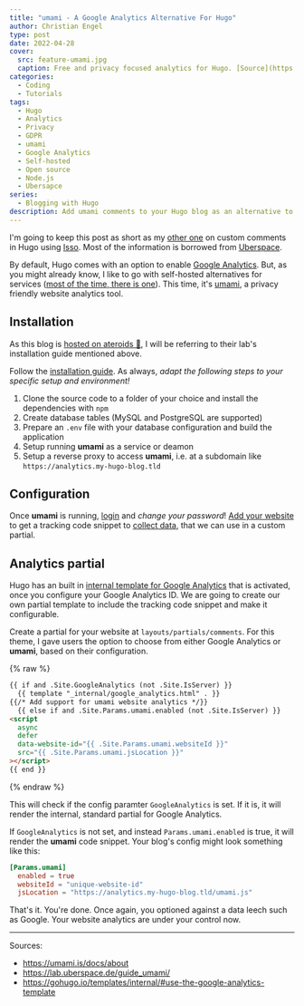 ```yaml
---
title: "umami - A Google Analytics Alternative For Hugo"
author: Christian Engel
type: post
date: 2022-04-28
cover:
  src: feature-umami.jpg
  caption: Free and privacy focused analytics for Hugo. [Source](https://umami.is/)
categories:
  - Coding
  - Tutorials
tags:
  - Hugo
  - Analytics
  - Privacy
  - GDPR
  - umami
  - Google Analytics
  - Self-hosted
  - Open source
  - Node.js
  - Ubersapce
series:
  - Blogging with Hugo
description: Add umami comments to your Hugo blog as an alternative to Google Analytics. It's open source and can be self-hosted.
---
```


I'm going to keep this post as short as my [other one](/2022/03/isso-an-alternative-commenting-system-for-hugo/) on custom comments in Hugo using [Isso](https://posativ.org/isso/). Most of the information is borrowed from [Uberspace](https://lab.uberspace.de/guide_umami/).

By default, Hugo comes with an option to enable [Google Analytics](https://gohugo.io/templates/internal/#google-analytics). But, as you might already know, I like to go with self-hosted alternatives for services ([most of the time, there is one](https://github.com/awesome-selfhosted/awesome-selfhosted)). This time, it's [umami](https://umami.is/), a privacy friendly website analytics tool.

## Installation

As this blog is [hosted on ateroids 🚀](https://uberspace.de/en/), I will be referring to their lab's installation guide mentioned above.

Follow the [installation guide](https://umami.is/docs/install). As always, _adapt the following steps to your specific setup and environment!_

1. Clone the source code to a folder of your choice and install the dependencies with `npm`
2. Create database tables (MySQL and PostgreSQL are supported)
3. Prepare an `.env` file with your database configuration and build the application
4. Setup running **umami** as a service or deamon
5. Setup a reverse proxy to access **umami**, i.e. at a subdomain like `https://analytics.my-hugo-blog.tld`

## Configuration

Once **umami** is running, [login](https://umami.is/docs/login) and _change your password_! [Add your website](https://umami.is/docs/add-a-website) to get a tracking code snippet to [collect data](https://umami.is/docs/collect-data), that we can use in a custom partial.

## Analytics partial

Hugo has an built in [internal template for Google Analytics](https://gohugo.io/templates/internal/#use-the-google-analytics-template) that is activated, once you configure your Google Analytics ID. We are going to create our own partial template to include the tracking code snippet and make it configurable.

Create a partial for your website at `layouts/partials/comments`. For this theme, I gave users the option to choose from either Google Analytics or **umami**, based on their configuration.

{% raw %}

<!-- prettier-ignore -->
```html
{{ if and .Site.GoogleAnalytics (not .Site.IsServer) }} 
  {{ template "_internal/google_analytics.html" . }}
{{/* Add support for umami website analytics */}}
  {{ else if and .Site.Params.umami.enabled (not .Site.IsServer) }}
<script
  async
  defer
  data-website-id="{{ .Site.Params.umami.websiteId }}"
  src="{{ .Site.Params.umami.jsLocation }}"
></script>
{{ end }}
```

{% endraw %}

This will check if the config paramter `GoogleAnalytics` is set. If it is, it will render the internal, standard partial for Google Analytics.

If `GoogleAnalytics` is not set, and instead `Params.umami.enabled` is true, it will render the **umami** code snippet. Your blog's config might look something like this:

```toml
[Params.umami]
  enabled = true
  websiteId = "unique-website-id"
  jsLocation = "https://analytics.my-hugo-blog.tld/umami.js"
```

That's it. You're done. Once again, you optioned against a data leech such as Google. Your website analytics are under your control now.

---

Sources:

- https://umami.is/docs/about
- https://lab.uberspace.de/guide_umami/
- https://gohugo.io/templates/internal/#use-the-google-analytics-template
